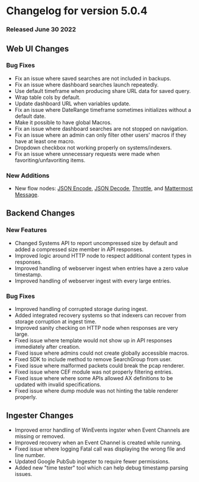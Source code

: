 # Changelog for version 5.0.4

### Released June 30 2022

## Web UI Changes

### Bug Fixes

* Fix an issue where saved searches are not included in backups.
* Fix an issue where dashboard searches launch repeatedly.
* Use default timeframe when producing share URL data for saved query.
* Wrap table cols by default.
* Update dashboard URL when variables update.
* Fix an issue where DateRange timeframe sometimes initializes without a default date.
* Make it possible to have global Macros.
* Fix an issue where dashboard searches are not stopped on navigation.
* Fix an issue where an admin can only filter other users' macros if they have at least one macro.
* Dropdown checkbox not working properly on systems/indexers.
* Fix an issue where unnecessary requests were made when favoriting/unfavoriting items.


### New Additions

* New flow nodes: [JSON Encode](/flows/nodes/json.md), [JSON Decode](/flows/nodes/json.md), [Throttle](/flows/nodes/throttle.md), and [Mattermost Message](/flows/nodes/mattermost.md).

## Backend Changes

### New Features
* Changed Systems API to report uncompressed size by default and added a compressed size member in API responses.
* Improved logic around HTTP node to respect additional content types in responses.
* Improved handling of webserver ingest when entries have a zero value timestamp.
* Improved handling of webserver ingest with every large entries.

### Bug Fixes

* Improved handling of corrupted storage during ingest.
* Added integrated recovery systems so that indexers can recover from storage corruption at ingest time.
* Improved sanity checking on HTTP node when responses are very large.
* Fixed issue where template would not show up in API responses immediately after creation.
* Fixed issue where admins could not create globally accessible macros.
* Fixed SDK to include method to remove SearchGroup from user.
* Fixed issue where malformed packets could break the pcap renderer.
* Fixed issue where CEF module was not properly filtering entries.
* Fixed issue where where some APIs allowed AX definitions to be updated with invalid specifications.
* Fixed issue where dump module was not hinting the table renderer properly.

## Ingester Changes

* Improved error handling of WinEvents ingster when Event Channels are missing or removed.
* Improved recovery when an Event Channel is created while running.
* Fixed issue where logging Fatal call was displaying the wrong file and line number.
* Updated Google PubSub ingester to require fewer permissions.
* Added new "time tester" tool which can help debug timestamp parsing issues.
